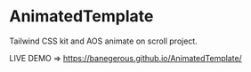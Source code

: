 # AnimatedTemplate

Tailwind CSS kit and AOS animate on scroll project.

LIVE DEMO => https://banegerous.github.io/AnimatedTemplate/
